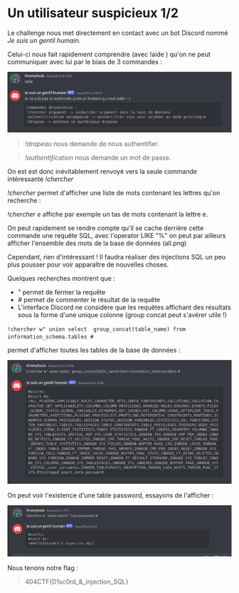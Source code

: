 # Un utilisateur suspicieux 1/2

Le challenge nous met directement en contact avec un bot Discord nommé _Je suis un gentil humain_.

Celui-ci nous fait rapidement comprendre (avec !aide ) qu'on ne peut communiquer avec lui par le biais de 3 commandes :

![alt text](https://github.com/anonylouis/404CTF-2022---Write-ups/blob/main/Divers/Un_utilisateur_suspicieux_1/aide.png)

> _!drapeau_ nous demande de nous authentifier.

> _!authentification_ nous demande un mot de passe.

On est est donc inévitablement renvoyé vers la seule commande intéressante _!chercher_

_!chercher_ permet d'afficher une liste de mots contenant les lettres qu'on recherche :

_!chercher e_ affiche par exemple un tas de mots contenant la lettre e.

On peut rapidement se rendre compte qu'il se cache derrière cette commande une requête SQL, avec l'operator LIKE "%" on peut par ailleurs afficher l'ensemble des mots de la base de données (all.png)

Cependant, rien d'intéressant ! Il faudra réaliser des injections SQL un peu plus pousser pour voir apparaître de nouvelles choses.

Quelques recherches montrent que :
- " permet de fermer la requête
- \# permet de commenter le résultat de la requête
- L'interface Discord ne considère que les requêtes affichant des résultats sous la forme d'une unique colonne (group concat peut s'avérer utile !)

`!chercher w" union select  group_concat(table_name) from information_schema.tables #`

permet d'afficher toutes les tables de la base de données :

![alt text](https://github.com/anonylouis/404CTF-2022---Write-ups/blob/main/Divers/Un_utilisateur_suspicieux_1/bases.png)

On peut voir l'existence d'une table password, essayons de l'afficher :

![alt text](https://github.com/anonylouis/404CTF-2022---Write-ups/blob/main/Divers/Un_utilisateur_suspicieux_1/password.png)

Nous tenons notre flag :
> 404CTF{D1sc0rd_&_injection_SQL}